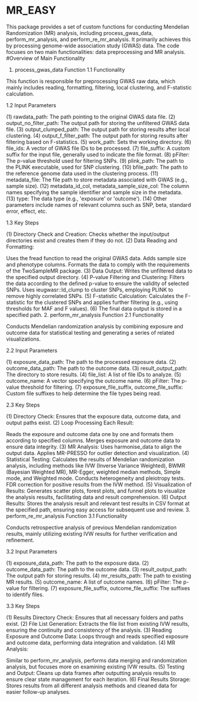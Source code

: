 # MR_EASY
This package provides a set of custom functions for conducting Mendelian Randomization (MR) analysis, including process_gwas_data, perform_mr_analysis, and perform_re_mr_analysis. It primarily achieves this by processing genome-wide association study (GWAS) data. The code focuses on two main functionalities: data preprocessing and MR analysis.
#Overview of Main Functionality
1. process_gwas_data Function
1.1 Functionality

This function is responsible for preprocessing GWAS raw data, which mainly includes reading, formatting, filtering, local clustering, and F-statistic calculation.

1.2 Input Parameters

(1) rawdata_path: The path pointing to the original GWAS data file.
(2) output_no_filter_path: The output path for storing the unfiltered GWAS data file.
(3) output_clumped_path: The output path for storing results after local clustering.
(4) output_f_filter_path: The output path for storing results after filtering based on F-statistics.
(5) work_path: Sets the working directory.
(6) file_ids: A vector of GWAS file IDs to be processed.
(7) file_suffix: A custom suffix for the input file, generally used to indicate the file format.
(8) pFilter: The p-value threshold used for filtering SNPs.
(9) plink_path: The path to the PLINK executable, used for SNP clustering.
(10) bfile_path: The path to the reference genome data used in the clustering process.
(11) metadata_file: The file path to store metadata associated with GWAS (e.g., sample size).
(12) metadata_id_col, metadata_sample_size_col: The column names specifying the sample identifier and sample size in the metadata.
(13) type: The data type (e.g., 'exposure' or 'outcome').
(14) Other parameters include names of relevant columns such as SNP, beta, standard error, effect, etc.

1.3 Key Steps

(1) Directory Check and Creation: Checks whether the input/output directories exist and creates them if they do not.
(2) Data Reading and Formatting:

Uses the fread function to read the original GWAS data.
Adds sample size and phenotype columns.
Formats the data to comply with the requirements of the TwoSampleMR package.
(3) Data Output: Writes the unfiltered data to the specified output directory.
(4) P-value Filtering and Clustering:
Filters the data according to the defined p-value to ensure the validity of selected SNPs.
Uses ieugwasr::ld_clump to cluster SNPs, employing PLINK to remove highly correlated SNPs.
(5) F-statistic Calculation: Calculates the F-statistic for the clustered SNPs and applies further filtering (e.g., using thresholds for MAF and F values).
(6) The final data output is stored in a specified path.
2. perform_mr_analysis Function
2.1 Functionality

Conducts Mendelian randomization analysis by combining exposure and outcome data for statistical testing and generating a series of related visualizations.

2.2 Input Parameters

(1) exposure_data_path: The path to the processed exposure data.
(2) outcome_data_path: The path to the outcome data.
(3) result_output_path: The directory to store results.
(4) file_list: A list of file IDs to analyze.
(5) outcome_name: A vector specifying the outcome name.
(6) pFilter: The p-value threshold for filtering.
(7) exposure_file_suffix, outcome_file_suffix: Custom file suffixes to help determine the file types being read.

2.3 Key Steps

(1) Directory Check: Ensures that the exposure data, outcome data, and output paths exist.
(2) Loop Processing Each Result:

Reads the exposure and outcome data one by one and formats them according to specified columns.
Merges exposure and outcome data to ensure data integrity.
(3) MR Analysis:
Uses harmonise_data to align the output data.
Applies MR-PRESSO for outlier detection and visualization.
(4) Statistical Testing:
Calculates the results of Mendelian randomization analysis, including methods like IVW (Inverse Variance Weighted), BWMR (Bayesian Weighted MR), MR-Egger, weighted median methods, Simple mode, and Weighted mode.
Conducts heterogeneity and pleiotropy tests.
FDR correction for positive results from the IVW method.
(5) Visualization of Results:
Generates scatter plots, forest plots, and funnel plots to visualize the analysis results, facilitating data and result comprehension.
(6) Output Results:
Stores the analysis result and relevant test results in CSV format at the specified path, ensuring easy access for subsequent use and review.
3. perform_re_mr_analysis Function
3.1 Functionality

Conducts retrospective analysis of previous Mendelian randomization results, mainly utilizing existing IVW results for further verification and refinement.

3.2 Input Parameters

(1) exposure_data_path: The path to the exposure data.
(2) outcome_data_path: The path to the outcome data.
(3) result_output_path: The output path for storing results.
(4) mr_results_path: The path to existing MR results.
(5) outcome_name: A list of outcome names.
(6) pFilter: The p-value for filtering.
(7) exposure_file_suffix, outcome_file_suffix: The suffixes to identify files.

3.3 Key Steps

(1) Results Directory Check: Ensures that all necessary folders and paths exist.
(2) File List Generation: Extracts the file list from existing IVW results, ensuring the continuity and consistency of the analysis.
(3) Reading Exposure and Outcome Data: Loops through and reads specified exposure and outcome data, performing data integration and validation.
(4) MR Analysis:

Similar to perform_mr_analysis, performs data merging and randomization analysis, but focuses more on examining existing IVW results.
(5) Testing and Output: Cleans up data frames after outputting analysis results to ensure clear state management for each iteration.
(6) Final Results Storage: Stores results from all different analysis methods and cleaned data for easier follow-up analyses.
